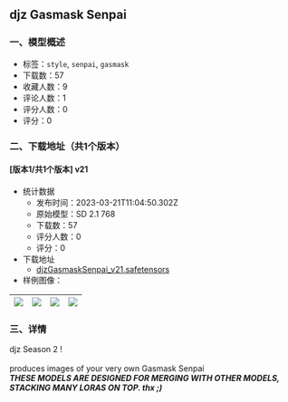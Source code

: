 ## djz Gasmask Senpai
### 一、模型概述

- 标签：`style`, `senpai`, `gasmask`
- 下载数：57
- 收藏人数：9
- 评论人数：1
- 评分人数：0
- 评分：0

### 二、下载地址（共1个版本）

#### [版本1/共1个版本] v21

- 统计数据
  - 发布时间：2023-03-21T11:04:50.302Z
  - 原始模型：SD 2.1 768
  - 下载数：57
  - 评分人数：0
  - 评分：0
- 下载地址
  - [djzGasmaskSenpai_v21.safetensors](https://civitai.com/api/download/models/26594)
- 样例图像：

| <img src="https://image.civitai.com/xG1nkqKTMzGDvpLrqFT7WA/492e088e-2e7c-4e23-b29f-bed25233d500/width=450/293084.jpeg" /> | <img src="https://image.civitai.com/xG1nkqKTMzGDvpLrqFT7WA/500e6872-a857-4f4d-ba69-1d73d68cb500/width=450/293068.jpeg" /> | <img src="https://image.civitai.com/xG1nkqKTMzGDvpLrqFT7WA/2cc746aa-ab02-4c20-6b92-a7e62be09300/width=450/293083.jpeg" /> | <img src="https://image.civitai.com/xG1nkqKTMzGDvpLrqFT7WA/84cdfb38-9114-4768-52d0-b3e206e12600/width=450/293082.jpeg" /> |
| ---- | ---- | ---- | ---- |


### 三、详情
<p>djz Season 2 !<br /><br />produces images of your very own Gasmask Senpai<br /><strong><em>THESE MODELS ARE DESIGNED FOR MERGING WITH OTHER MODELS, STACKING MANY LORAS ON TOP.    thx ;)</em></strong></p>